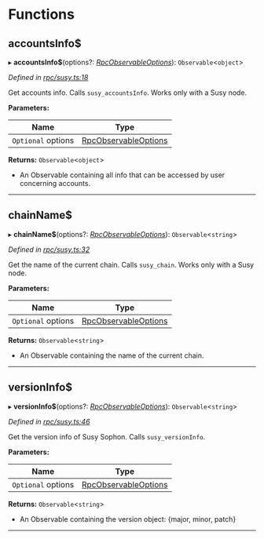

# Functions

<a id="accountsinfo_"></a>

##  accountsInfo$

▸ **accountsInfo$**(options?: *[RpcObservableOptions](../interfaces/_types_.rpcobservableoptions.md)*): `Observable`<`object`>

*Defined in [rpc/susy.ts:18](https://octonion.institute/susytech/js-libs/blob/9a82e16/packages/light.js/src/rpc/susy.ts#L18)*

Get accounts info. Calls `susy_accountsInfo`. Works only with a Susy node.

**Parameters:**

| Name | Type |
| ------ | ------ |
| `Optional` options | [RpcObservableOptions](../interfaces/_types_.rpcobservableoptions.md) |

**Returns:** `Observable`<`object`>
- An Observable containing all info that can be
accessed by user concerning accounts.

___
<a id="chainname_"></a>

##  chainName$

▸ **chainName$**(options?: *[RpcObservableOptions](../interfaces/_types_.rpcobservableoptions.md)*): `Observable`<`string`>

*Defined in [rpc/susy.ts:32](https://octonion.institute/susytech/js-libs/blob/9a82e16/packages/light.js/src/rpc/susy.ts#L32)*

Get the name of the current chain. Calls `susy_chain`. Works only with a Susy node.

**Parameters:**

| Name | Type |
| ------ | ------ |
| `Optional` options | [RpcObservableOptions](../interfaces/_types_.rpcobservableoptions.md) |

**Returns:** `Observable`<`string`>
- An Observable containing the name of the
current chain.

___
<a id="versioninfo_"></a>

##  versionInfo$

▸ **versionInfo$**(options?: *[RpcObservableOptions](../interfaces/_types_.rpcobservableoptions.md)*): `Observable`<`string`>

*Defined in [rpc/susy.ts:46](https://octonion.institute/susytech/js-libs/blob/9a82e16/packages/light.js/src/rpc/susy.ts#L46)*

Get the version info of Susy Sophon. Calls `susy_versionInfo`.

**Parameters:**

| Name | Type |
| ------ | ------ |
| `Optional` options | [RpcObservableOptions](../interfaces/_types_.rpcobservableoptions.md) |

**Returns:** `Observable`<`string`>
- An Observable containing the version object: {major, minor, patch}

___

